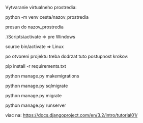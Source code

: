 Vytvaranie virtualneho prostredia:

python -m venv cesta/nazov_prostredia

presun do nazov_prostredia

.\Scripts\activate => pre Windows

source bin/activate => Linux

po otvoreni projektu treba dodrzat tuto postupnost krokov:

pip install -r requirements.txt

python manage.py makemigrations 

python manage.py sqlmigrate

python manage.py migrate

python manage.py runserver

viac na: https://docs.djangoproject.com/en/3.2/intro/tutorial01/

